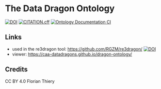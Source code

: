 # The Data Dragon Ontology

[![DOI](https://zenodo.org/badge/DOI/10.5281/zenodo.5771731.svg)](https://doi.org/10.5281/zenodo.5771731) [![CITATION.cff](https://github.com/caa-datadragons/dragon-ontology/actions/workflows/cffvalidator.yml/badge.svg)](https://github.com/caa-datadragons/dragon-ontology/actions/workflows/cffvalidator.yml) [![Ontology Documentation CI](https://github.com/caa-datadragons/dragon-ontology/actions/workflows/ontology.yml/badge.svg)](https://github.com/caa-datadragons/dragon-ontology/actions/workflows/ontology.yml)

## Links

- used in the re3dragon tool: https://github.com/RGZM/re3dragon/ [![DOI](https://zenodo.org/badge/DOI/10.5281/zenodo.5338740.svg)](https://doi.org/10.5281/zenodo.5338740)
- viewer: https://caa-datadragons.github.io/dragon-ontology/

## Credits

CC BY 4.0 Florian Thiery
